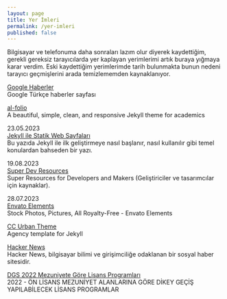 ```yaml
---
layout: page
title: Yer İmleri
permalink: /yer-imleri
published: false
---
```

Bilgisayar ve telefonuma daha sonraları lazım olur diyerek kaydettiğim, gerekli gereksiz tarayıcılarda yer kaplayan yerimlerimi artık buraya yığmaya karar verdim. Eski kaydettiğim yerimlerimde tarih bulunmakta bunun nedeni tarayıcı geçmişlerini arada temizlememden kaynaklanıyor.

[Google Haberler](https://news.google.com/home?hl=tr&gl=TR&ceid=TR:tr&v2prv=1)<br />
Google Türkçe haberler sayfası

[al-folio](https://github.com/alshedivat/al-folio)<br />
A beautiful, simple, clean, and responsive Jekyll theme for academics

23.05.2023<br />
[Jekyll ile Statik Web Sayfaları](https://yteblog.bilgem.tubitak.gov.tr/jekyll-ile-statik-sayfalar)<br />
Bu yazıda Jekyll ile ilk geliştirmeye nasıl başlanır, nasıl kullanılır gibi temel konulardan bahseden bir yazı.

19.08.2023<br />
[Super Dev Resources](https://superdevresources.com/)<br />
Super Resources for Developers and Makers (Geliştiriciler ve tasarımcılar için kaynaklar).

28.07.2023<br />
[Envato Elements](https://elements.envato.com/photos)<br />
Stock Photos, Pictures, All Royalty-Free - Envato Elements

[CC Urban Theme](https://jamstackthemes.dev/theme/jekyll-cc-urban/)<br />
Agency template for Jekyll

[Hacker News](https://news.ycombinator.com/)<br />
Hacker News, bilgisayar bilimi ve girişimciliğe odaklanan bir sosyal haber sitesidir. 

[DGS 2022 Mezuniyete Göre Lisans Programları](https://dokuman.osym.gov.tr/pdfdokuman/2022/DGS/Tablo-2_13052022.pdf)<br />
2022 - ÖN LİSANS MEZUNİYET ALANLARINA GÖRE DİKEY GEÇİŞ YAPILABİLECEK LİSANS PROGRAMLAR
